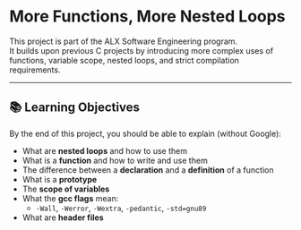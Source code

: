 # More Functions, More Nested Loops

This project is part of the ALX Software Engineering program.  
It builds upon previous C projects by introducing more complex uses of functions, variable scope, nested loops, and strict compilation requirements.

---

## 📚 Learning Objectives

By the end of this project, you should be able to explain (without Google):

- What are **nested loops** and how to use them
- What is a **function** and how to write and use them
- The difference between a **declaration** and a **definition** of a function
- What is a **prototype**
- The **scope of variables**
- What the **gcc flags** mean:
  - `-Wall`, `-Werror`, `-Wextra`, `-pedantic`, `-std=gnu89`
- What are **header files**
